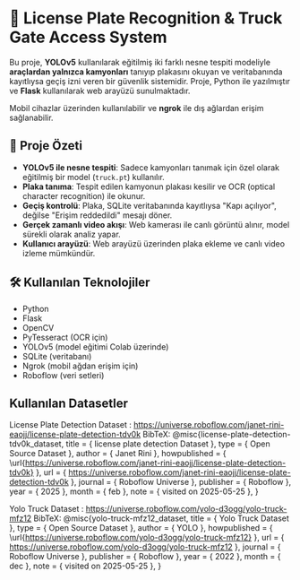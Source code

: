 # 🚗 License Plate Recognition & Truck Gate Access System

Bu proje, **YOLOv5** kullanılarak eğitilmiş iki farklı nesne tespiti modeliyle **araçlardan yalnızca kamyonları** tanıyıp plakasını okuyan ve veritabanında kayıtlıysa geçiş izni veren bir güvenlik sistemidir. Proje, Python ile yazılmıştır ve **Flask** kullanılarak web arayüzü sunulmaktadır. 

Mobil cihazlar üzerinden kullanılabilir ve **ngrok** ile dış ağlardan erişim sağlanabilir.

## 📌 Proje Özeti

- **YOLOv5 ile nesne tespiti**: Sadece kamyonları tanımak için özel olarak eğitilmiş bir model (`truck.pt`) kullanılır.
- **Plaka tanıma**: Tespit edilen kamyonun plakası kesilir ve OCR (optical character recognition) ile okunur.
- **Geçiş kontrolü**: Plaka, SQLite veritabanında kayıtlıysa "Kapı açılıyor", değilse "Erişim reddedildi" mesajı döner.
- **Gerçek zamanlı video akışı**: Web kamerası ile canlı görüntü alınır, model sürekli olarak analiz yapar.
- **Kullanıcı arayüzü**: Web arayüzü üzerinden plaka ekleme ve canlı video izleme mümkündür.

## 🛠️ Kullanılan Teknolojiler

- Python
- Flask
- OpenCV
- PyTesseract (OCR için)
- YOLOv5 (model eğitimi Colab üzerinde)
- SQLite (veritabanı)
- Ngrok (mobil ağdan erişim için)
- Roboflow (veri setleri)

## Kullanılan Datasetler

License Plate Detection Dataset : https://universe.roboflow.com/janet-rini-eaojj/license-plate-detection-tdv0k
BibTeX:
@misc{license-plate-detection-tdv0k_dataset,
  title        = { license plate detection Dataset },
  type         = { Open Source Dataset },
  author       = { Janet Rini },
  howpublished = { \url{https://universe.roboflow.com/janet-rini-eaojj/license-plate-detection-tdv0k} },
  url          = { https://universe.roboflow.com/janet-rini-eaojj/license-plate-detection-tdv0k },
  journal      = { Roboflow Universe },
  publisher    = { Roboflow },
  year         = { 2025 },
  month        = { feb },
  note         = { visited on 2025-05-25 },
}

Yolo Truck Dataset : https://universe.roboflow.com/yolo-d3ogg/yolo-truck-mfz12
BibTeX:
@misc{yolo-truck-mfz12_dataset,
  title        = { Yolo Truck Dataset },
  type         = { Open Source Dataset },
  author       = { YOLO },
  howpublished = { \url{https://universe.roboflow.com/yolo-d3ogg/yolo-truck-mfz12} },
  url          = { https://universe.roboflow.com/yolo-d3ogg/yolo-truck-mfz12 },
  journal      = { Roboflow Universe },
  publisher    = { Roboflow },
  year         = { 2022 },
  month        = { dec },
  note         = { visited on 2025-05-25 },
}


